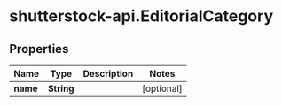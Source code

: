 # shutterstock-api.EditorialCategory

## Properties
Name | Type | Description | Notes
------------ | ------------- | ------------- | -------------
**name** | **String** |  | [optional] 


